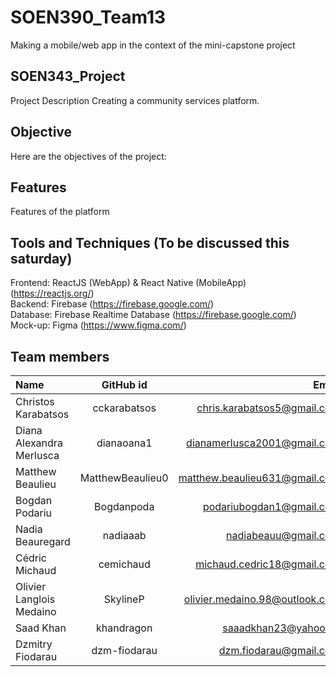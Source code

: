 # SOEN390_Team13
Making a mobile/web app in the context of the mini-capstone project

## SOEN343_Project
Project Description
Creating a community services platform.

## Objective
Here are the objectives of the project:

## Features
Features of the platform

## Tools and Techniques (To be discussed this saturday)
Frontend: ReactJS (WebApp) & React Native (MobileApp) (https://reactjs.org/) <br/>
Backend: Firebase (https://firebase.google.com/) <br/>
Database: Firebase Realtime Database (https://firebase.google.com/) <br/>
Mock-up: Figma (https://www.figma.com/) <br/>

## Team members
| Name                     |      GitHub id   |                         Email |
| :----------------------- | :--------------: | ----------------------------: |
Christos Karabatsos| cckarabatsos | chris.karabatsos5@gmail.com
Diana Alexandra Merlusca|	dianaoana1|	dianamerlusca2001@gmail.com
Matthew Beaulieu|	MatthewBeaulieu0|	matthew.beaulieu631@gmail.com
Bogdan Podariu|	Bogdanpoda|	podariubogdan1@gmail.com
Nadia Beauregard|	nadiaaab|	nadiabeauu@gmail.com
Cédric Michaud	|cemichaud|	michaud.cedric18@gmail.com
Olivier Langlois Medaino	| SkylineP |	olivier.medaino.98@outlook.com
Saad Khan	| khandragon |	saaadkhan23@yahoo.ca
Dzmitry Fiodarau | dzm-fiodarau | dzm.fiodarau@gmail.com
